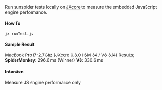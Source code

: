 Run sunspider tests locally on [JXcore](https://github.com/jxcore/jxcore) to measure the embedded JavaScript engine performance.

#### How To

```
jx runTest.js
```

#### Sample Result
MacBook Pro i7-2.7Ghz (JXcore 0.3.0.1 SM 34 / V8 3.14) Results;
**SpiderMonkey**: 296.6 ms (Winner)
**V8**: 330.6 ms

#### Intention
Measure JS engine performance only

